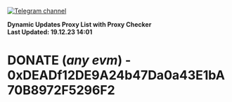 [![Telegram channel](https://img.shields.io/endpoint?url=https://runkit.io/damiankrawczyk/telegram-badge/branches/master?url=https://t.me/n4z4v0d)](https://t.me/n4z4v0d) 

**Dynamic Updates Proxy List with Proxy Checker**  
**Last Updated: 19.12.23 14:01**

# DONATE (_any evm_) - 0xDEADf12DE9A24b47Da0a43E1bA70B8972F5296F2
